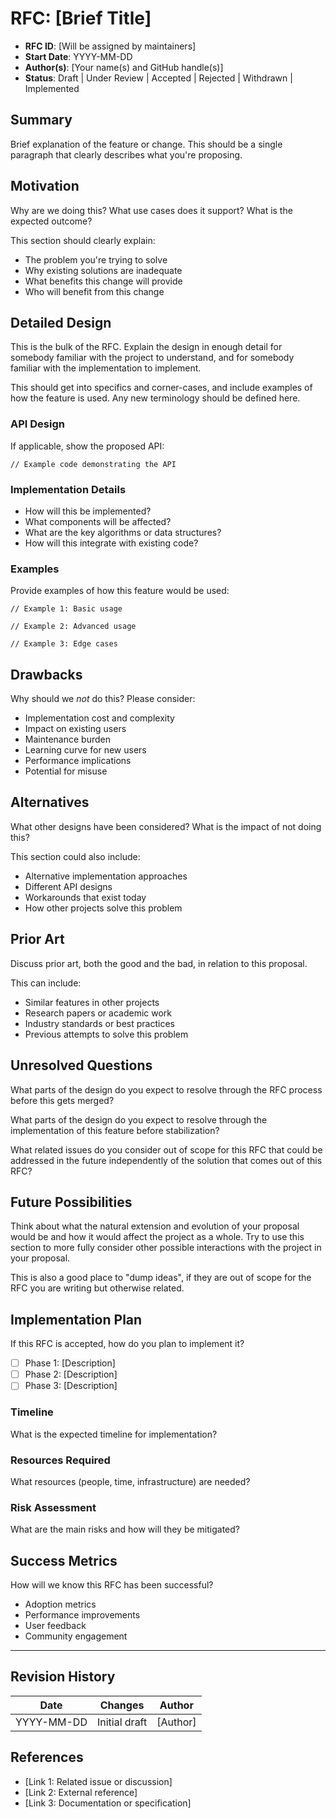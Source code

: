 # RFC: [Brief Title]

- **RFC ID**: [Will be assigned by maintainers]
- **Start Date**: YYYY-MM-DD
- **Author(s)**: [Your name(s) and GitHub handle(s)]
- **Status**: Draft | Under Review | Accepted | Rejected | Withdrawn | Implemented

## Summary

Brief explanation of the feature or change. This should be a single paragraph that clearly describes what you're proposing.

## Motivation

Why are we doing this? What use cases does it support? What is the expected outcome?

This section should clearly explain:
- The problem you're trying to solve
- Why existing solutions are inadequate
- What benefits this change will provide
- Who will benefit from this change

## Detailed Design

This is the bulk of the RFC. Explain the design in enough detail for somebody familiar with the project to understand, and for somebody familiar with the implementation to implement.

This should get into specifics and corner-cases, and include examples of how the feature is used. Any new terminology should be defined here.

### API Design

If applicable, show the proposed API:

```
// Example code demonstrating the API
```

### Implementation Details

- How will this be implemented?
- What components will be affected?
- What are the key algorithms or data structures?
- How will this integrate with existing code?

### Examples

Provide examples of how this feature would be used:

```
// Example 1: Basic usage

// Example 2: Advanced usage

// Example 3: Edge cases
```

## Drawbacks

Why should we *not* do this? Please consider:

- Implementation cost and complexity
- Impact on existing users
- Maintenance burden
- Learning curve for new users
- Performance implications
- Potential for misuse

## Alternatives

What other designs have been considered? What is the impact of not doing this?

This section could also include:
- Alternative implementation approaches
- Different API designs
- Workarounds that exist today
- How other projects solve this problem

## Prior Art

Discuss prior art, both the good and the bad, in relation to this proposal.

This can include:
- Similar features in other projects
- Research papers or academic work
- Industry standards or best practices
- Previous attempts to solve this problem

## Unresolved Questions

What parts of the design do you expect to resolve through the RFC process before this gets merged?

What parts of the design do you expect to resolve through the implementation of this feature before stabilization?

What related issues do you consider out of scope for this RFC that could be addressed in the future independently of the solution that comes out of this RFC?

## Future Possibilities

Think about what the natural extension and evolution of your proposal would be and how it would affect the project as a whole. Try to use this section to more fully consider other possible interactions with the project in your proposal.

This is also a good place to "dump ideas", if they are out of scope for the RFC you are writing but otherwise related.

## Implementation Plan

If this RFC is accepted, how do you plan to implement it?

- [ ] Phase 1: [Description]
- [ ] Phase 2: [Description]
- [ ] Phase 3: [Description]

### Timeline

What is the expected timeline for implementation?

### Resources Required

What resources (people, time, infrastructure) are needed?

### Risk Assessment

What are the main risks and how will they be mitigated?

## Success Metrics

How will we know this RFC has been successful?

- Adoption metrics
- Performance improvements
- User feedback
- Community engagement

---

## Revision History

| Date | Changes | Author |
|------|---------|--------|
| YYYY-MM-DD | Initial draft | [Author] |

## References

- [Link 1: Related issue or discussion]
- [Link 2: External reference]
- [Link 3: Documentation or specification]